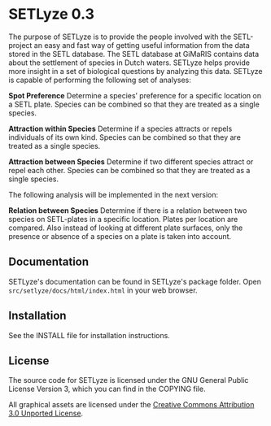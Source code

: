 # SETLyze 0.3

The purpose of SETLyze is to provide the people involved with the SETL-project
an easy and fast way of getting useful information from the data stored in the
SETL database. The SETL database at GiMaRIS contains data about the settlement
of species in Dutch waters. SETLyze helps provide more insight in a set of
biological questions by analyzing this data. SETLyze is capable of performing
the following set of analyses:

**Spot Preference**
Determine a species’ preference for a specific location on a SETL plate.
Species can be combined so that they are treated as a single species.

**Attraction within Species**
Determine if a species attracts or repels individuals of its own kind.
Species can be combined so that they are treated as a single species.

**Attraction between Species**
Determine if two different species attract or repel each other. Species
can be combined so that they are treated as a single species.

The following analysis will be implemented in the next version:

**Relation between Species**
Determine if there is a relation between two species on SETL-plates in a
specific location. Plates per location are compared. Also instead of
looking at different plate surfaces, only the presence or absence of a
species on a plate is taken into account.

## Documentation

SETLyze's documentation can be found in SETLyze's package folder. Open
`src/setlyze/docs/html/index.html` in your web browser.

## Installation

See the INSTALL file for installation instructions.

## License

The source code for SETLyze is licensed under the GNU General Public License
Version 3, which you can find in the COPYING file.

All graphical assets are licensed under the
[Creative Commons Attribution 3.0 Unported License](http://creativecommons.org/licenses/by/3.0/).
